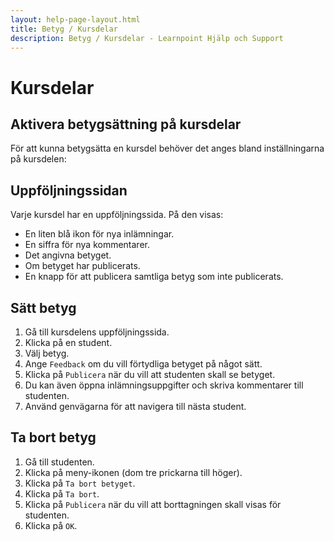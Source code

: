 ```yaml
---
layout: help-page-layout.html
title: Betyg / Kursdelar
description: Betyg / Kursdelar - Learnpoint Hjälp och Support
---
```


# Kursdelar

<!-- only-in-swedish.html -->


## Aktivera betygsättning på kursdelar

För att kunna betygsätta en kursdel behöver det anges bland inställningarna på kursdelen:

<!-- desktop-screenshot.html, { src: "_assets/course-item-grade-setting.png", alt: "Inställning för betyg på kursdel", theme: "light" } -->


## Uppföljningssidan

Varje kursdel har en uppföljningssida. På den visas:

* En liten blå ikon för nya inlämningar.
* En siffra för nya kommentarer.
* Det angivna betyget.
* Om betyget har publicerats.
* En knapp för att publicera samtliga betyg som inte publicerats.

<!-- desktop-screenshot.html, { src: "_assets/results-page.png", alt: "Uppföljningssidan", theme: "light" } -->


## Sätt betyg

1. Gå till kursdelens uppföljningssida.
2. Klicka på en student.
3. Välj betyg.
4. Ange `Feedback` om du vill förtydliga betyget på något sätt.
4. Klicka på `Publicera` när du vill att studenten skall se betyget.
5. Du kan även öppna inlämningsuppgifter och skriva kommentarer till studenten.
6. Använd genvägarna för att navigera till nästa student.

<!-- desktop-recording.html, { src: "_assets/grade-course-item.mp4", alt: "Betygsätt kursdel", theme: "light" } -->


## Ta bort betyg

1. Gå till studenten.
2. Klicka på meny-ikonen (dom tre prickarna till höger).
3. Klicka på `Ta bort betyget`.
4. Klicka på `Ta bort`.
5. Klicka på `Publicera` när du vill att borttagningen skall visas för studenten.
6. Klicka på `OK`.

<!-- desktop-recording.html, { src: "_assets/delete-course-item-grade.mp4", alt: "Ta bort betyg från kursdel", theme: "light" } -->


